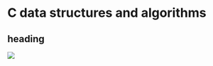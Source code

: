 # C data structures and algorithms

## heading

<img src="https://render.githubusercontent.com/render/math?math=\hug{\mu}">
